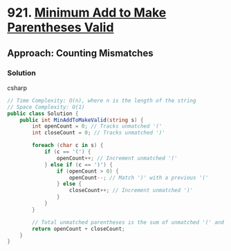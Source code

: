 # 921. [Minimum Add to Make Parentheses Valid](https://leetcode.com/problems/minimum-add-to-make-parentheses-valid/)

## Approach: Counting Mismatches

### Solution
csharp
```csharp
// Time Complexity: O(n), where n is the length of the string
// Space Complexity: O(1)
public class Solution {
    public int MinAddToMakeValid(string s) {
        int openCount = 0; // Tracks unmatched '('
        int closeCount = 0; // Tracks unmatched ')'

        foreach (char c in s) {
            if (c == '(') {
                openCount++; // Increment unmatched '('
            } else if (c == ')') {
                if (openCount > 0) {
                    openCount--; // Match ')' with a previous '('
                } else {
                    closeCount++; // Increment unmatched ')'
                }
            }
        }

        // Total unmatched parentheses is the sum of unmatched '(' and ')'
        return openCount + closeCount;
    }
}
```

